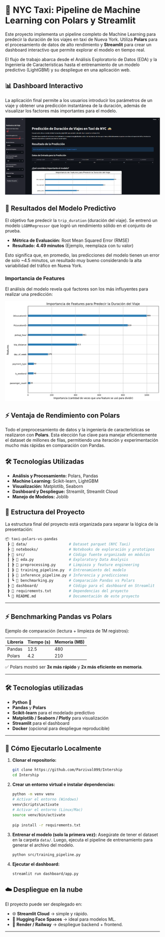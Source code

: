 # 🚖 NYC Taxi: Pipeline de Machine Learning con Polars y Streamlit

Este proyecto implementa un pipeline completo de Machine Learning para predecir la duración de los viajes en taxi de Nueva York. Utiliza **Polars** para el procesamiento de datos de alto rendimiento y **Streamlit** para crear un dashboard interactivo que permite explorar el modelo en tiempo real.

El flujo de trabajo abarca desde el Análisis Exploratorio de Datos (EDA) y la Ingeniería de Características hasta el entrenamiento de un modelo predictivo (LightGBM) y su despliegue en una aplicación web.

## 📊 Dashboard Interactivo

La aplicación final permite a los usuarios introducir los parámetros de un viaje y obtener una predicción instantánea de la duración, además de visualizar los factores más importantes para el modelo.

![Demo del Dashboard de Streamlit](./stream.png)


## 🎯 Resultados del Modelo Predictivo

El objetivo fue predecir la `trip_duration` (duración del viaje). Se entrenó un modelo `LGBMRegressor` que logró un rendimiento sólido en el conjunto de prueba.

* **Métrica de Evaluación:** Root Mean Squared Error (RMSE)
* **Resultado:** **4.49 minutos** (Ejemplo, reemplaza con tu valor)

Esto significa que, en promedio, las predicciones del modelo tienen un error de solo ~4.5 minutos, un resultado muy bueno considerando la alta variabilidad del tráfico en Nueva York.

### Importancia de Features

El análisis del modelo revela qué factores son los más influyentes para realizar una predicción:

![Gráfico de Importancia de Features](./feature_importance.png)

## ⚡ Ventaja de Rendimiento con Polars

Todo el preprocesamiento de datos y la ingeniería de características se realizaron con **Polars**. Esta elección fue clave para manejar eficientemente el dataset de millones de filas, permitiendo una iteración y experimentación mucho más rápidas en comparación con Pandas.

## 🛠️ Tecnologías Utilizadas

* **Análisis y Procesamiento:** Polars, Pandas
* **Machine Learning:** Scikit-learn, LightGBM
* **Visualización:** Matplotlib, Seaborn
* **Dashboard y Despliegue:** Streamlit, Streamlit Cloud
* **Manejo de Modelos:** Joblib

## 📂 Estructura del Proyecto

La estructura final del proyecto está organizada para separar la lógica de la presentación:

```bash
📦 taxi-polars-vs-pandas
 ┣ 📁 data/                   # Dataset parquet (NYC Taxi)
 ┣ 📁 notebooks/              # Notebooks de exploración y prototipos
 ┣ 📁 src/                    # Código fuente organizado en módulos
 ┃ ┣ 📄 eda.py                # Exploratory Data Analysis
 ┃ ┣ 📄 preprocessing.py      # Limpieza y feature engineering
 ┃ ┣ 📄 training_pipeline.py  # Entrenamiento del modelo
 ┃ ┣ 📄 inference_pipeline.py # Inferencia y predicciones
 ┃ ┗ 📄 benchmarking.py       # Comparación Pandas vs Polars
 ┣ 📁 dashboard/              # Código para el dashboard en Streamlit
 ┣ 📄 requirements.txt        # Dependencias del proyecto
 ┗ 📄 README.md               # Documentación de este proyecto
```

---

## ⚡ Benchmarking Pandas vs Polars

Ejemplo de comparación (lectura + limpieza de 1M registros):

| Librería | Tiempo (s) | Memoria (MB) |
| -------- | ---------- | ------------ |
| Pandas   | 12.5       | 480          |
| Polars   | 4.2        | 210          |

✅ Polars mostró ser **3x más rápido** y **2x más eficiente en memoria**.

---

## 🛠️ Tecnologías utilizadas

* **Python** 🐍
* **Pandas** y **Polars**
* **Scikit-learn** para el modelado predictivo
* **Matplotlib / Seaborn / Plotly** para visualización
* **Streamlit** para el dashboard
* **Docker** (opcional para despliegue reproducible)

---


## 🚀 Cómo Ejecutarlo Localmente

1.  **Clonar el repositorio:**
    ```bash
    git clone https://github.com/Parzival099/Intership
    cd Intership
    ```

2.  **Crear un entorno virtual e instalar dependencias:**
    ```bash
    python -m venv venv
    # Activar el entorno (Windows)
    venv\Scripts\activate
    # Activar el entorno (Linux/Mac)
    source venv/bin/activate
    
    pip install -r requirements.txt
    ```

3.  **Entrenar el modelo (solo la primera vez):**
    Asegúrate de tener el dataset en la carpeta `data/`. Luego, ejecuta el pipeline de entrenamiento para generar el archivo del modelo.
    ```bash
    python src/training_pipeline.py
    ```

4.  **Ejecutar el dashboard:**
    ```bash
    streamlit run dashboard/app.py
    ```
## ☁️ Despliegue en la nube

El proyecto puede ser desplegado en:

* 🌐 **Streamlit Cloud** → simple y rápido.
* 🤗 **Hugging Face Spaces** → ideal para modelos ML.
* 🚀 **Render / Railway** → despliegue backend + frontend.

---
